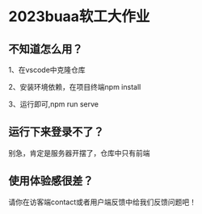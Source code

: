 # 2023buaa软工大作业
## 不知道怎么用？


1、在vscode中克隆仓库


2、安装环境依赖，在项目终端npm install


3、运行即可,npm run serve

## 运行下来登录不了？

别急，肯定是服务器开摆了，仓库中只有前端

## 使用体验感很差？

请你在访客端contact或者用户端反馈中给我们反馈问题吧！
